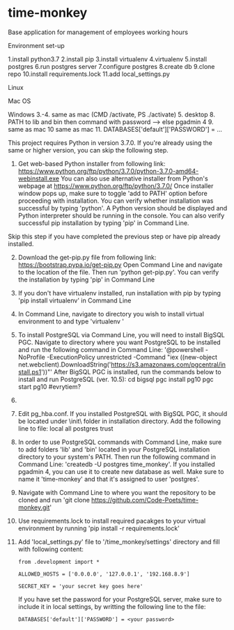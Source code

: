 # time-monkey
Base application for management of employees working hours

Environment set-up

1.install python3.7
2.install pip
3.install virtualenv
4.virtualenv
5.install postgres
6.run postgres server
7.configure postgres
8.create db
9.clone repo
10.install requirements.lock
11.add local_settings.py

Linux



Mac OS



Windows
3.-4. same as mac (CMD /activate, PS ./activate)
5. desktop
8. PATH to lib and bin then command with password --> else pgadmin 4
9. same as mac
10 same as mac
11. DATABASES['default']['PASSWORD'] = ...

This project requires Python in version 3.7.0. If you're already using the same or higher version, you can skip the following step.

1. Get web-based Python installer from following link: 
        https://www.python.org/ftp/python/3.7.0/python-3.7.0-amd64-webinstall.exe
    You can also use alternative installer from Python's webpage at https://www.python.org/ftp/python/3.7.0/
    Once installer window pops up, make sure to toggle 'add to PATH' option before proceeding with installation.
    You can verify whether installation was successful by typing 'python'. A Python version should be displayed and Python interpreter should be running in the console. You can also verify successful pip installation by typing 'pip' in Command Line.

Skip this step if you have completed the previous step or have pip already installed.

2. Download the get-pip.py file from following link:
        https://bootstrap.pypa.io/get-pip.py
    Open Command Line and navigate to the location of the file. Then run 'python get-pip.py'.
    You can verify the installation by typing 'pip' in Command Line

3. If you don't have virtualenv installed, run installation with pip by typing 'pip install virtualenv' in Command Line

4. In Command Line, navigate to directory you wish to install virtual environment to and type 'virtualenv <name for your venv>'

5. To install PostgreSQL via Command Line, you will need to install BigSQL PGC. Navigate to directory where you want PostgreSQL to be installed and run the following command in Command Line: '@powershell -NoProfile -ExecutionPolicy unrestricted -Command "iex ((new-object net.webclient).DownloadString('https://s3.amazonaws.com/pgcentral/install.ps1'))"'
    After BigSQL PGC is installed, run the commands below to install and run PostgreSQL (ver. 10.5):
        cd bigsql
        pgc install pg10
        pgc start pg10              #evrytiem?

6. 

7.  Edit pg_hba.conf. If you installed PostgreSQL with BigSQL PGC, it should be located under \init\ folder in installation directory. Add the following line to file:
        local   all             postgres                                trust

8. In order to use PostgreSQL commands with Command Line, make sure to add folders 'lib' and 'bin' located in your PostgreSQL installation directory to your system's PATH. Then run the following command in Command Line: 'createdb -U postgres time_monkey'.
    If you installed pgadmin 4, you can use it to create new database as well. Make sure to name it 'time-monkey' and that it's assigned to user 'postgres'.

9. Navigate with Command Line to where you want the repository to be cloned and run 'git clone https://github.com/Code-Poets/time-monkey.git'

10. Use requirements.lock to install required pacakges to your virtual environment by running 'pip install -r requirements.lock'

11. Add 'local_settings.py' file to '/time_monkey/settings' directory and fill with following content:

        from .development import *

        ALLOWED_HOSTS = ['0.0.0.0', '127.0.0.1', '192.168.8.9']
        
        SECRET_KEY = 'your secret key goes here'

    If you have set the password for your PostgreSQL server, make sure to include it in local settings, by writting the following line to the file:

        DATABASES['default']['PASSWORD'] = <your password>
